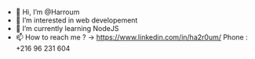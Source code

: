 - 👋 Hi, I’m @Harroum
- 👀 I’m interested in web developement
- 🌱 I’m currently learning NodeJS
- 📫 How to reach me ? -> https://www.linkedin.com/in/ha2r0um/    Phone : +216 96 231 604 

<!---
Harroum/Harroum is a ✨ special ✨ repository because its `README.md` (this file) appears on your GitHub profile.
You can click the Preview link to take a look at your changes.
--->
